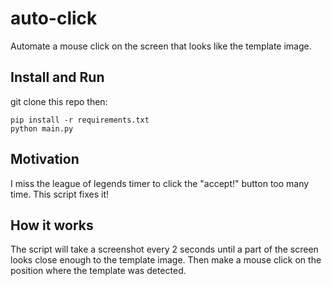 # auto-click
Automate a mouse click on the screen that looks like the template image.

## Install and Run
git clone this repo then:
```
pip install -r requirements.txt
python main.py
```

## Motivation
I miss the league of legends timer to click the "accept!" button too many time. This script fixes it!

## How it works
The script will take a screenshot every 2 seconds until a part of the screen looks close enough to the template image.
Then make a mouse click on the position where the template was detected.
